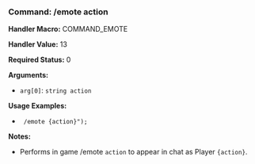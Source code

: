 ### Command: /emote action

**Handler Macro:** COMMAND_EMOTE

**Handler Value:** 13

**Required Status:** 0

**Arguments:**
- `arg[0]`: `string action`

**Usage Examples:**
- ` /emote {action}");`

**Notes:**
- Performs in game /emote `action` to appear in chat as Player `{action}`.